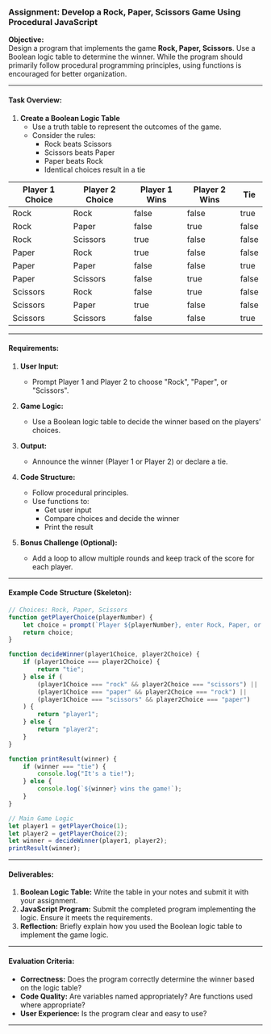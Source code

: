 ### **Assignment: Develop a Rock, Paper, Scissors Game Using Procedural JavaScript**  

**Objective:**  
Design a program that implements the game **Rock, Paper, Scissors**. Use a Boolean logic table to determine the winner. While the program should primarily follow procedural programming principles, using functions is encouraged for better organization.  

---

#### **Task Overview:**  
1. **Create a Boolean Logic Table**  
   - Use a truth table to represent the outcomes of the game.  
   - Consider the rules:  
     - Rock beats Scissors  
     - Scissors beats Paper  
     - Paper beats Rock  
     - Identical choices result in a tie  

| Player 1 Choice | Player 2 Choice | Player 1 Wins | Player 2 Wins | Tie |  
|------------------|------------------|---------------|---------------|-----|  
| Rock             | Rock             | false         | false         | true |  
| Rock             | Paper            | false         | true          | false |  
| Rock             | Scissors         | true          | false         | false |  
| Paper            | Rock             | true          | false         | false |  
| Paper            | Paper            | false         | false         | true |  
| Paper            | Scissors         | false         | true          | false |  
| Scissors         | Rock             | false         | true          | false |  
| Scissors         | Paper            | true          | false         | false |  
| Scissors         | Scissors         | false         | false         | true |  

---

#### **Requirements:**  
1. **User Input:**  
   - Prompt Player 1 and Player 2 to choose "Rock", "Paper", or "Scissors".  

2. **Game Logic:**  
   - Use a Boolean logic table to decide the winner based on the players’ choices.  

3. **Output:**  
   - Announce the winner (Player 1 or Player 2) or declare a tie.  

4. **Code Structure:**  
   - Follow procedural principles.  
   - Use functions to:  
     - Get user input  
     - Compare choices and decide the winner  
     - Print the result  

5. **Bonus Challenge (Optional):**  
   - Add a loop to allow multiple rounds and keep track of the score for each player.  

---

#### **Example Code Structure (Skeleton):**  
```javascript
// Choices: Rock, Paper, Scissors
function getPlayerChoice(playerNumber) {
    let choice = prompt(`Player ${playerNumber}, enter Rock, Paper, or Scissors:`).toLowerCase();
    return choice;
}

function decideWinner(player1Choice, player2Choice) {
    if (player1Choice === player2Choice) {
        return "tie";
    } else if (
        (player1Choice === "rock" && player2Choice === "scissors") ||
        (player1Choice === "paper" && player2Choice === "rock") ||
        (player1Choice === "scissors" && player2Choice === "paper")
    ) {
        return "player1";
    } else {
        return "player2";
    }
}

function printResult(winner) {
    if (winner === "tie") {
        console.log("It's a tie!");
    } else {
        console.log(`${winner} wins the game!`);
    }
}

// Main Game Logic
let player1 = getPlayerChoice(1);
let player2 = getPlayerChoice(2);
let winner = decideWinner(player1, player2);
printResult(winner);
```

---

#### **Deliverables:**  
1. **Boolean Logic Table:** Write the table in your notes and submit it with your assignment.  
2. **JavaScript Program:** Submit the completed program implementing the logic. Ensure it meets the requirements.  
3. **Reflection:** Briefly explain how you used the Boolean logic table to implement the game logic.  

---

#### **Evaluation Criteria:**  
- **Correctness:** Does the program correctly determine the winner based on the logic table?  
- **Code Quality:** Are variables named appropriately? Are functions used where appropriate?  
- **User Experience:** Is the program clear and easy to use?  
---
